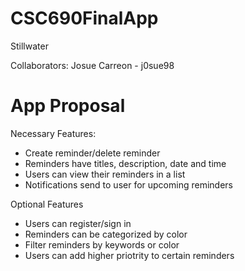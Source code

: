 # CSC690FinalApp

Stillwater

Collaborators:
Josue Carreon - j0sue98

#  App Proposal

Necessary Features:
  - Create reminder/delete reminder
  - Reminders have titles, description, date and time
  - Users can view their reminders in a list
  - Notifications send to user for upcoming reminders
  
Optional Features
  - Users can register/sign in
  - Reminders can be categorized by color
  - Filter reminders by keywords or color
  - Users can add higher priotrity to certain reminders
